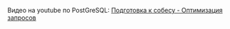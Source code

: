 Видео на youtube по PostGreSQL: [Подготовка к собесу - Оптимизация запросов](https://www.youtube.com/watch?v=JCSv9RDP_lY&t=597s)
